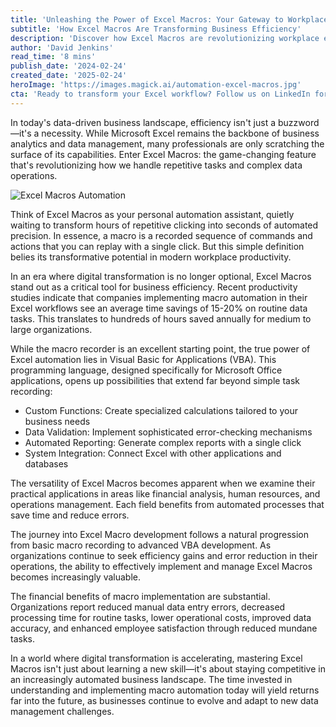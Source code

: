```yaml
---
title: 'Unleashing the Power of Excel Macros: Your Gateway to Workplace Automation'
subtitle: 'How Excel Macros Are Transforming Business Efficiency'
description: 'Discover how Excel Macros are revolutionizing workplace efficiency, with businesses reporting 15-20% time savings on routine data tasks. Learn about VBA automation, practical applications, and implementation strategies for modern business success.'
author: 'David Jenkins'
read_time: '8 mins'
publish_date: '2024-02-24'
created_date: '2025-02-24'
heroImage: 'https://images.magick.ai/automation-excel-macros.jpg'
cta: 'Ready to transform your Excel workflow? Follow us on LinkedIn for daily tips, tutorials, and insights on maximizing your productivity with Excel Macros and other business automation tools!'
---
```


In today's data-driven business landscape, efficiency isn't just a buzzword—it's a necessity. While Microsoft Excel remains the backbone of business analytics and data management, many professionals are only scratching the surface of its capabilities. Enter Excel Macros: the game-changing feature that's revolutionizing how we handle repetitive tasks and complex data operations.

![Excel Macros Automation](https://i.magick.ai/PIXE/1738406181100_magick_img.webp)

Think of Excel Macros as your personal automation assistant, quietly waiting to transform hours of repetitive clicking into seconds of automated precision. In essence, a macro is a recorded sequence of commands and actions that you can replay with a single click. But this simple definition belies its transformative potential in modern workplace productivity.

In an era where digital transformation is no longer optional, Excel Macros stand out as a critical tool for business efficiency. Recent productivity studies indicate that companies implementing macro automation in their Excel workflows see an average time savings of 15-20% on routine data tasks. This translates to hundreds of hours saved annually for medium to large organizations.

While the macro recorder is an excellent starting point, the true power of Excel automation lies in Visual Basic for Applications (VBA). This programming language, designed specifically for Microsoft Office applications, opens up possibilities that extend far beyond simple task recording:

- Custom Functions: Create specialized calculations tailored to your business needs
- Data Validation: Implement sophisticated error-checking mechanisms
- Automated Reporting: Generate complex reports with a single click
- System Integration: Connect Excel with other applications and databases

The versatility of Excel Macros becomes apparent when we examine their practical applications in areas like financial analysis, human resources, and operations management. Each field benefits from automated processes that save time and reduce errors.

The journey into Excel Macro development follows a natural progression from basic macro recording to advanced VBA development. As organizations continue to seek efficiency gains and error reduction in their operations, the ability to effectively implement and manage Excel Macros becomes increasingly valuable.

The financial benefits of macro implementation are substantial. Organizations report reduced manual data entry errors, decreased processing time for routine tasks, lower operational costs, improved data accuracy, and enhanced employee satisfaction through reduced mundane tasks.

In a world where digital transformation is accelerating, mastering Excel Macros isn't just about learning a new skill—it's about staying competitive in an increasingly automated business landscape. The time invested in understanding and implementing macro automation today will yield returns far into the future, as businesses continue to evolve and adapt to new data management challenges.